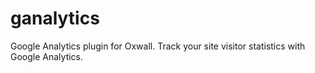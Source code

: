 # ganalytics
Google Analytics plugin for Oxwall. Track your site visitor statistics with Google Analytics.
